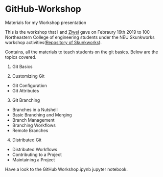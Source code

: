 # GitHub-Workshop
Materials for my Workshop presentation

This is the workshop that I and <a href="https://github.com/ziweifan177">Ziwei</a> gave on Febraury 16th 2019 to 100 Northeastern College of engineering students under the NEU Skunkworks workshop activities(<a href="https://github.com/neuskunkworksrepo">Repository of Skunkworks</a>).

Contains, all the materials to teach students on the git basics. Below are the topics covered.

1. Git Basics

2. Customizing Git
  * Git Configuration
  * Git Attributes 

3. Git Branching
  * Branches in a Nutshell
  * Basic Branching and Merging
  * Branch Management
  * Branching Workflows
  * Remote Branches

4. Distributed Git

  * Distributed Workflows
  * Contributing to a Project
  * Maintaining a Project
  
Have a look to the GitHub Workshop.ipynb jupyter notebook.
